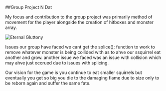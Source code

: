 ##Group Project N Dat 

My focus and contribution to the group project was primarily method of movement for the player alongside the creation of hitboxes and monster array.

![Eternal Gluttony]({{site.baseurl}}/https://imgur.com/a/Ipd9XbV)

Issues our group have faced we cant get the splice(); function to work to remove whatever monster is being collided with as to ahve our ssquirrel eat another and grow. another issue we faced was an issue with collision which may ahve just occrued due to issues with splicing. 

Our vision for the game is you continue to eat smaller squirrels but eventually you get so big you die to the damaging flame due to size only to be reborn again and suffer the same fate.
